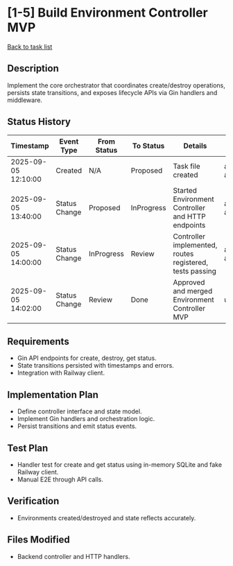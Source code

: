 # [1-5] Build Environment Controller MVP

[Back to task list](../tasks.md)

## Description
Implement the core orchestrator that coordinates create/destroy operations, persists state transitions, and exposes lifecycle APIs via Gin handlers and middleware.

## Status History
| Timestamp | Event Type | From Status | To Status | Details | User |
|-----------|------------|-------------|-----------|---------|------|
| 2025-09-05 12:10:00 | Created | N/A | Proposed | Task file created | ai-agent |
| 2025-09-05 13:40:00 | Status Change | Proposed | InProgress | Started Environment Controller and HTTP endpoints | ai-agent |
| 2025-09-05 14:00:00 | Status Change | InProgress | Review | Controller implemented, routes registered, tests passing | ai-agent |
| 2025-09-05 14:02:00 | Status Change | Review | Done | Approved and merged Environment Controller MVP | user |

## Requirements
- Gin API endpoints for create, destroy, get status.
- State transitions persisted with timestamps and errors.
- Integration with Railway client.

## Implementation Plan
- Define controller interface and state model.
- Implement Gin handlers and orchestration logic.
- Persist transitions and emit status events.

## Test Plan
- Handler test for create and get status using in-memory SQLite and fake Railway client.
- Manual E2E through API calls.

## Verification
- Environments created/destroyed and state reflects accurately.

## Files Modified
- Backend controller and HTTP handlers.
